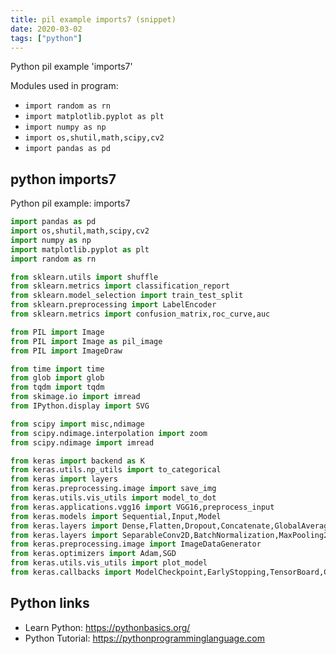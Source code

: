```yaml
---
title: pil example imports7 (snippet)
date: 2020-03-02
tags: ["python"]
---
```

Python pil example 'imports7'


Modules used in program: 
* `import random as rn`
* `import matplotlib.pyplot as plt`
* `import numpy as np`
* `import os,shutil,math,scipy,cv2`
* `import pandas as pd`

## python imports7

Python pil example: imports7

```python
import pandas as pd
import os,shutil,math,scipy,cv2
import numpy as np
import matplotlib.pyplot as plt
import random as rn

from sklearn.utils import shuffle
from sklearn.metrics import classification_report
from sklearn.model_selection import train_test_split
from sklearn.preprocessing import LabelEncoder
from sklearn.metrics import confusion_matrix,roc_curve,auc

from PIL import Image
from PIL import Image as pil_image
from PIL import ImageDraw

from time import time
from glob import glob
from tqdm import tqdm
from skimage.io import imread
from IPython.display import SVG

from scipy import misc,ndimage
from scipy.ndimage.interpolation import zoom
from scipy.ndimage import imread

from keras import backend as K
from keras.utils.np_utils import to_categorical
from keras import layers
from keras.preprocessing.image import save_img
from keras.utils.vis_utils import model_to_dot
from keras.applications.vgg16 import VGG16,preprocess_input
from keras.models import Sequential,Input,Model
from keras.layers import Dense,Flatten,Dropout,Concatenate,GlobalAveragePooling2D,Lambda,ZeroPadding2D
from keras.layers import SeparableConv2D,BatchNormalization,MaxPooling2D,Conv2D
from keras.preprocessing.image import ImageDataGenerator
from keras.optimizers import Adam,SGD
from keras.utils.vis_utils import plot_model
from keras.callbacks import ModelCheckpoint,EarlyStopping,TensorBoard,CSVLogger,ReduceLROnPlateau,LearningRateScheduler

```

## Python links

- Learn Python: https://pythonbasics.org/
- Python Tutorial: https://pythonprogramminglanguage.com
